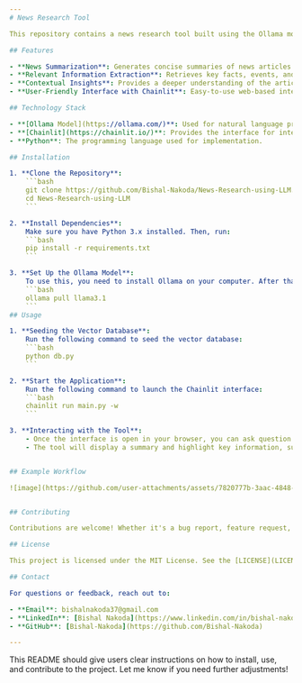 ```yaml
---
# News Research Tool

This repository contains a news research tool built using the Ollama model and Chainlit. The tool is designed to help users quickly summarize news articles and extract relevant information, making it easier to stay informed and analyze large amounts of content.

## Features

- **News Summarization**: Generates concise summaries of news articles.
- **Relevant Information Extraction**: Retrieves key facts, events, and details from articles.
- **Contextual Insights**: Provides a deeper understanding of the article's main points.
- **User-Friendly Interface with Chainlit**: Easy-to-use web-based interface for seamless interactions.

## Technology Stack

- **[Ollama Model](https://ollama.com/)**: Used for natural language processing (NLP) tasks such as summarization and information extraction. The model used is an open source LLM model known as Meta's Llama 3.1 in 8 Billion parameters size.
- **[Chainlit](https://chainlit.io/)**: Provides the interface for interacting with the tool.
- **Python**: The programming language used for implementation.

## Installation

1. **Clone the Repository**:
    ```bash
    git clone https://github.com/Bishal-Nakoda/News-Research-using-LLM.git
    cd News-Research-using-LLM
    ```

2. **Install Dependencies**:
    Make sure you have Python 3.x installed. Then, run:
    ```bash
    pip install -r requirements.txt
    ```

3. **Set Up the Ollama Model**:
    To use this, you need to install Ollama on your computer. After that using the below command:
    ```bash
    ollama pull llama3.1
    ```
## Usage

1. **Seeding the Vector Database**:
    Run the following command to seed the vector database:
    ```bash
    python db.py
    ```

2. **Start the Application**:
    Run the following command to launch the Chainlit interface:
    ```bash
    chainlit run main.py -w
    ```

3. **Interacting with the Tool**:
    - Once the interface is open in your browser, you can ask question directly.
    - The tool will display a summary and highlight key information, such as important dates, names, and topics.


## Example Workflow

![image](https://github.com/user-attachments/assets/7820777b-3aac-4848-97a4-4129160ad106)


## Contributing

Contributions are welcome! Whether it's a bug report, feature request, or a pull request, feel free to contribute.

## License

This project is licensed under the MIT License. See the [LICENSE](LICENSE) file for more details.

## Contact

For questions or feedback, reach out to:

- **Email**: bishalnakoda37@gmail.com
- **LinkedIn**: [Bishal Nakoda](https://www.linkedin.com/in/bishal-nakoda/)
- **GitHub**: [Bishal-Nakoda](https://github.com/Bishal-Nakoda)

---
```


This README should give users clear instructions on how to install, use, and contribute to the project. Let me know if you need further adjustments!
